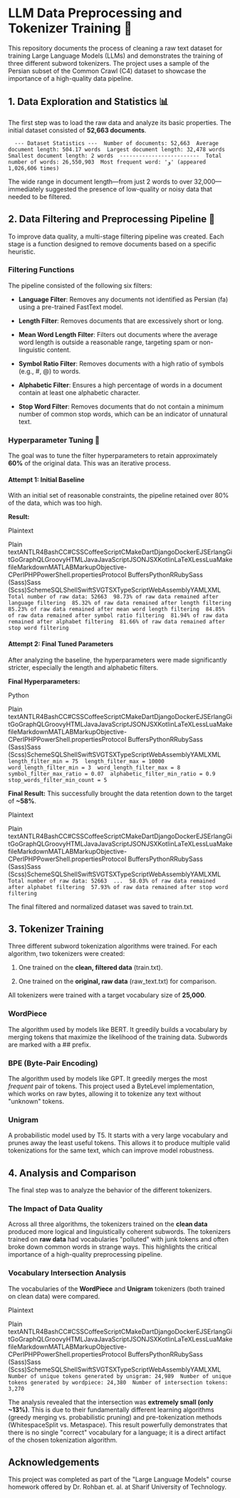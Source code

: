 LLM Data Preprocessing and Tokenizer Training 🚀
================================================

This repository documents the process of cleaning a raw text dataset for training Large Language Models (LLMs) and demonstrates the training of three different subword tokenizers. The project uses a sample of the Persian subset of the Common Crawl (C4) dataset to showcase the importance of a high-quality data pipeline.

1\. Data Exploration and Statistics 📊
--------------------------------------

The first step was to load the raw data and analyze its basic properties. The initial dataset consisted of **52,663 documents**.

`   --- Dataset Statistics ---  Number of documents: 52,663  Average document length: 504.17 words  Largest document length: 32,478 words  Smallest document length: 2 words  -------------------------  Total number of words: 26,550,903  Most frequent word: 'و' (appeared 1,026,606 times)   `

The wide range in document length—from just 2 words to over 32,000—immediately suggested the presence of low-quality or noisy data that needed to be filtered.

2\. Data Filtering and Preprocessing Pipeline 🧹
------------------------------------------------

To improve data quality, a multi-stage filtering pipeline was created. Each stage is a function designed to remove documents based on a specific heuristic.

### Filtering Functions

The pipeline consisted of the following six filters:

*   **Language Filter**: Removes any documents not identified as Persian (fa) using a pre-trained FastText model.
    
*   **Length Filter**: Removes documents that are excessively short or long.
    
*   **Mean Word Length Filter**: Filters out documents where the average word length is outside a reasonable range, targeting spam or non-linguistic content.
    
*   **Symbol Ratio Filter**: Removes documents with a high ratio of symbols (e.g., #, @) to words.
    
*   **Alphabetic Filter**: Ensures a high percentage of words in a document contain at least one alphabetic character.
    
*   **Stop Word Filter**: Removes documents that do not contain a minimum number of common stop words, which can be an indicator of unnatural text.
    

### Hyperparameter Tuning 🎯

The goal was to tune the filter hyperparameters to retain approximately **60%** of the original data. This was an iterative process.

#### Attempt 1: Initial Baseline

With an initial set of reasonable constraints, the pipeline retained over 80% of the data, which was too high.

**Result:**

Plaintext

Plain textANTLR4BashCC#CSSCoffeeScriptCMakeDartDjangoDockerEJSErlangGitGoGraphQLGroovyHTMLJavaJavaScriptJSONJSXKotlinLaTeXLessLuaMakefileMarkdownMATLABMarkupObjective-CPerlPHPPowerShell.propertiesProtocol BuffersPythonRRubySass (Sass)Sass (Scss)SchemeSQLShellSwiftSVGTSXTypeScriptWebAssemblyYAMLXML`   Total number of raw data: 52663  98.73% of raw data remained after language filtering  85.32% of raw data remained after length filtering  85.23% of raw data remained after mean word length filtering  84.85% of raw data remained after symbol ratio filtering  81.94% of raw data remained after alphabet filtering  81.66% of raw data remained after stop word filtering   `

#### Attempt 2: Final Tuned Parameters

After analyzing the baseline, the hyperparameters were made significantly stricter, especially the length and alphabetic filters.

**Final Hyperparameters:**

Python

Plain textANTLR4BashCC#CSSCoffeeScriptCMakeDartDjangoDockerEJSErlangGitGoGraphQLGroovyHTMLJavaJavaScriptJSONJSXKotlinLaTeXLessLuaMakefileMarkdownMATLABMarkupObjective-CPerlPHPPowerShell.propertiesProtocol BuffersPythonRRubySass (Sass)Sass (Scss)SchemeSQLShellSwiftSVGTSXTypeScriptWebAssemblyYAMLXML`   length_filter_min = 75  length_filter_max = 10000  word_length_filter_min = 3  word_length_filter_max = 8  symbol_filter_max_ratio = 0.07  alphabetic_filter_min_ratio = 0.9  stop_words_filter_min_count = 5   `

**Final Result:** This successfully brought the data retention down to the target of **~58%**.

Plaintext

Plain textANTLR4BashCC#CSSCoffeeScriptCMakeDartDjangoDockerEJSErlangGitGoGraphQLGroovyHTMLJavaJavaScriptJSONJSXKotlinLaTeXLessLuaMakefileMarkdownMATLABMarkupObjective-CPerlPHPPowerShell.propertiesProtocol BuffersPythonRRubySass (Sass)Sass (Scss)SchemeSQLShellSwiftSVGTSXTypeScriptWebAssemblyYAMLXML`   Total number of raw data: 52663  ...  58.03% of raw data remained after alphabet filtering  57.93% of raw data remained after stop word filtering   `

The final filtered and normalized dataset was saved to train.txt.

3\. Tokenizer Training
----------------------

Three different subword tokenization algorithms were trained. For each algorithm, two tokenizers were created:

1.  One trained on the **clean, filtered data** (train.txt).
    
2.  One trained on the **original, raw data** (raw\_text.txt) for comparison.
    

All tokenizers were trained with a target vocabulary size of **25,000**.

### WordPiece

The algorithm used by models like BERT. It greedily builds a vocabulary by merging tokens that maximize the likelihood of the training data. Subwords are marked with a ## prefix.

### BPE (Byte-Pair Encoding)

The algorithm used by models like GPT. It greedily merges the most _frequent_ pair of tokens. This project used a ByteLevel implementation, which works on raw bytes, allowing it to tokenize any text without "unknown" tokens.

### Unigram

A probabilistic model used by T5. It starts with a very large vocabulary and prunes away the least useful tokens. This allows it to produce multiple valid tokenizations for the same text, which can improve model robustness.

4\. Analysis and Comparison
---------------------------

The final step was to analyze the behavior of the different tokenizers.

### The Impact of Data Quality

Across all three algorithms, the tokenizers trained on the **clean data** produced more logical and linguistically coherent subwords. The tokenizers trained on **raw data** had vocabularies "polluted" with junk tokens and often broke down common words in strange ways. This highlights the critical importance of a high-quality preprocessing pipeline.

### Vocabulary Intersection Analysis

The vocabularies of the **WordPiece** and **Unigram** tokenizers (both trained on clean data) were compared.

Plaintext

Plain textANTLR4BashCC#CSSCoffeeScriptCMakeDartDjangoDockerEJSErlangGitGoGraphQLGroovyHTMLJavaJavaScriptJSONJSXKotlinLaTeXLessLuaMakefileMarkdownMATLABMarkupObjective-CPerlPHPPowerShell.propertiesProtocol BuffersPythonRRubySass (Sass)Sass (Scss)SchemeSQLShellSwiftSVGTSXTypeScriptWebAssemblyYAMLXML`   Number of unique tokens generated by unigram: 24,989  Number of unique tokens generated by wordpiece: 24,380  Number of intersection tokens: 3,270   `

The analysis revealed that the intersection was **extremely small (only ~13%)**. This is due to their fundamentally different learning algorithms (greedy merging vs. probabilistic pruning) and pre-tokenization methods (WhitespaceSplit vs. Metaspace). This result powerfully demonstrates that there is no single "correct" vocabulary for a language; it is a direct artifact of the chosen tokenization algorithm.

Acknowledgements
----------------

This project was completed as part of the "Large Language Models" course homework offered by Dr. Rohban et. al. at Sharif University of Technology.
